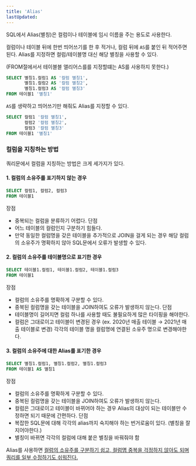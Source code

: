 ```yaml
---
title: 'Alias'
lastUpdated: 
---
```


SQL에서 Alias(별칭)은 컬럼이나 테이블에 임시 이름을 주는 용도로 사용한다.

컬럼이나 테이블 뒤에 한번 띄어쓰기를 한 후 적거나, 컬럼 뒤에 `AS`를 붙인 뒤 적어주면 된다. Alias를 지정하면 컬럼/테이블명 대신 해당 별칭을 사용할 수 있다.

(FROM절에서서 테이블블 앨리어스를를 지정할떄는 AS를 사용하지 못한다.)

```sql
SELECT 별칭1.컬럼1 AS '컬럼 별칭1',
       별칭1.컬럼2 AS '컬럼 별칭2',
       별칭1.컬럼3 AS '컬럼 별칭3'
FROM 테이블1 '별칭1'
```

`AS`를 생략하고 띄어쓰기만 해줘도 Alias를 지정할 수 있다.

```sql
SELECT 컬럼1 '컬럼 별칭1',
       컬럼2 '컬럼 별칭2',
       컬럼3 '컬럼 별칭3'
FROM 테이블1 '별칭1'
```

### 컬럼을 지칭하는 방법

쿼리문에서 컬럼을 지칭하는 방법은 크게 세가지가 있다.

#### 1. 컬럼의 소유주를 표기하지 않는 경우

```sql
SELECT 컬럼1, 컬럼2, 컬럼3
FROM 테이블1
```

장점
- 중복되는 컬럼을 분류하기 어렵다.
단점
- 어느 테이블의 컬럼인지 구분하기 힘들다.
- 만약 동일한 컬럼명을 갖은 테이블을 추가적으로 JOIN을 걸게 되는 경우 해당 컬럼의 소유주가 명확하지 않아 SQL문에서 오류가 발생할 수 있다.

#### 2. 컬럼의 소유주를 테이블명으로 표기한 경우

```sql
SELECT 테이블1.컬럼1, 테이블1.컬럼2, 테이블1.컬럼3
FROM 테이블1
```

장점
- 컬럼의 소유주를 명확하게 구분할 수 있다.
- 중복된 컬럼명을 갖는 테이블을 JOIN하여도 오류가 발생하지 않는다.
단점
- 테이블명이 길어지면 컬럼 하나를 사용할 때도 불필요하게 많은 타이핑을 해야한다.
- 컬럼은 그대로이고 테이블이 변경된 경우 (ex. 2020년 매출 테이블 → 2021년 매출 테이블로 변경) 각각의 테이블 명을 컬럼명에 연결된 소유주 명으로 변경해야한다.

#### 3. 컬럼의 소유주에 대한 Alias를 표기한 경우

```sql
SELECT 별칭1.컬럼1, 별칭1.컬럼2, 별칭1.컬럼3
FROM 테이블1 AS 별칭1
```

장점
- 컬럼의 소유주를 명확하게 구분할 수 있다.
- 중복된 컬럼명을 갖는 테이블을 JOIN하여도 오류가 발생하지 않는다.
- 컬럼은 그대로이고 테이블이 바뀌어야 하는 경우 Alias의 대상이 되는 테이블만 수정하면 되기 때문에 간편하다. 
단점
- 복잡한 SQL문에 대해 각각의 alias까지 숙지해야 하는 번거로움이 있다. (별칭을 잘 지어야한다.)
- 별칭이 바뀌면 각각의 컬럼에 대해 붙은 별칭을 바꿔줘야 함

Alias를 사용하면 <u>컬럼의 소유주를 구분하기 쉽고, 컬럼몀 중복을 걱정하지 않아도 되며 쿼리를 일부 수정하기도 쉬워진다.</u>


